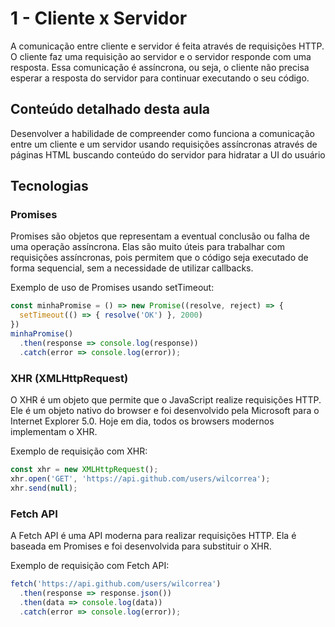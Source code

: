 # 1 - Cliente x Servidor

A comunicação entre cliente e servidor é feita através de requisições HTTP. O cliente faz uma requisição ao servidor e o
servidor responde com uma resposta. Essa comunicação é assíncrona, ou seja, o cliente não precisa esperar a resposta do
servidor para continuar executando o seu código.

## Conteúdo detalhado desta aula

Desenvolver a habilidade de compreender como funciona a comunicação entre um cliente e um servidor usando requisições
assíncronas através de páginas HTML buscando conteúdo do servidor para hidratar a UI do usuário

## Tecnologias

### Promises

Promises são objetos que representam a eventual conclusão ou falha de uma operação assíncrona. Elas são muito úteis
para trabalhar com requisições assíncronas, pois permitem que o código seja executado de forma sequencial, sem a
necessidade de utilizar callbacks.

Exemplo de uso de Promises usando setTimeout:

```javascript
const minhaPromise = () => new Promise((resolve, reject) => {
  setTimeout(() => { resolve('OK') }, 2000)
})
minhaPromise()
  .then(response => console.log(response))
  .catch(error => console.log(error));
```

### XHR (XMLHttpRequest)

O XHR é um objeto que permite que o JavaScript realize requisições HTTP. Ele é um objeto nativo do browser e foi
desenvolvido pela Microsoft para o Internet Explorer 5.0. Hoje em dia, todos os browsers modernos implementam o XHR.

Exemplo de requisição com XHR:

```javascript
const xhr = new XMLHttpRequest();
xhr.open('GET', 'https://api.github.com/users/wilcorrea');
xhr.send(null);
```

### Fetch API

A Fetch API é uma API moderna para realizar requisições HTTP. Ela é baseada em Promises e foi desenvolvida para
substituir o XHR.

Exemplo de requisição com Fetch API:

```javascript
fetch('https://api.github.com/users/wilcorrea')
  .then(response => response.json())
  .then(data => console.log(data))
  .catch(error => console.log(error));
```
